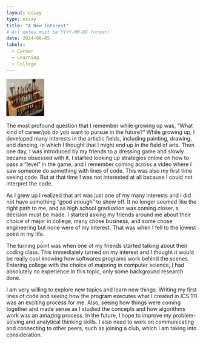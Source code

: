 ```yaml
---
layout: essay
type: essay
title: "A New Interest"
# All dates must be YYYY-MM-DD format!
date: 2024-08-05
labels:
  - Career
  - Learning
  - College
---
```


<img width="100px" class="rounded float-start pe-4" src="../img/igniting/paintbrushes.jpg">

The most profound question that I remember while growing up was, “What kind of career/job do you want to pursue in the future?” While growing up, I developed many interests in the artistic fields, including painting, drawing, and dancing, in which I thought that I might end up in the field of arts. Then one day, I was introduced by my friends to a dressing game and slowly became obsessed with it. I started looking up strategies online on how to pass a “level” in the game, and I remember coming across a video where I saw someone do something with lines of code. This was also my first time seeing code. But at that time I was not interested at all because I could not interpret the code.

As I grew up I realized that art was just one of my many interests and I did not have something “good enough” to show off. It no longer seemed like the right path to me, and as high school graduation was coming closer, a decision must be made. I started asking my friends around me about their choice of major in college, many chose business, and some chose engineering but none were of my interest. That was when I fell to the lowest point in my life. 

The turning point was when one of my friends started talking about their coding class. This immediately turned on my interest and I thought it would be really cool knowing how softwares programs work behind the scenes. Entering college with the choice of majoring in computer science, I had absolutely no experience in this topic, only some background research done.

I am very willing to explore new topics and learn new things. Writing my first lines of code and seeing how the program executes what I created in ICS 111 was an exciting process for me. Also, seeing how things were coming together and made sense as I studied the concepts and how algorithms work was an amazing process. In the future, I hope to improve my problem-solving and analytical thinking skills. I also need to work on communicating and connecting to other peers, such as joining a club, which I am taking into consideration.
